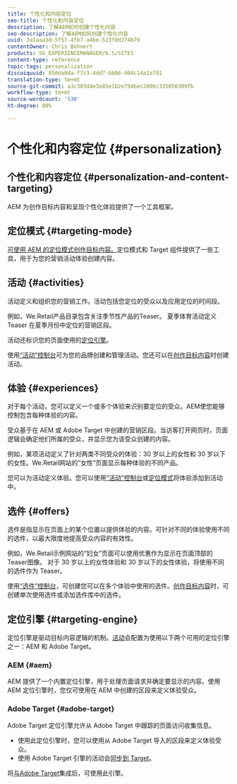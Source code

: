 ```yaml
---
title: 个性化和内容定位
seo-title: 个性化和内容定位
description: 了解AEM如何创建个性化内容
seo-description: 了解AEM如何创建个性化内容
uuid: 3a1aaa3d-5f57-4fb7-a4be-523f0d274b79
contentOwner: Chris Bohnert
products: SG_EXPERIENCEMANAGER/6.5/SITES
content-type: reference
topic-tags: personalization
discoiquuid: 850da0da-f7c3-4dd7-bb06-404c14a2a791
translation-type: tm+mt
source-git-commit: a3c303d4e3a85e1b2e794bec2006c335056309fb
workflow-type: tm+mt
source-wordcount: '530'
ht-degree: 80%

---
```



# 个性化和内容定位 {#personalization}

## 个性化和内容定位 {#personalization-and-content-targeting}

AEM 为创作目标内容和呈现个性化体验提供了一个工具框架。

## 定位模式  {#targeting-mode}

[可使用 AEM 的定位模式创作目标内容。](/help/sites-authoring/content-targeting-touch.md)定位模式和 Target 组件提供了一些工具，用于为您的营销活动体验创建内容。

## 活动 {#activities}

活动定义和组织您的营销工作。活动包括您定位的受众以及应用定位的时间段。

例如，We.Retail产品目录包含关注季节性产品的Teaser。 夏季体育活动定义 Teaser 在夏季月份中定位的营销区段。

活动还标识您的页面使用的[定位引擎](/help/sites-authoring/personalization.md#targeting-engine)。

使用[“活动”控制台](/help/sites-authoring/activitylib.md)可为您的品牌创建和管理活动。您还可以在[创作目标内容](/help/sites-authoring/content-targeting-touch.md)时创建活动。

## 体验 {#experiences}

对于每个活动，您可以定义一个或多个体验来识别要定位的受众。AEM使您能够控制包含每种体验的内容。

受众基于在 AEM 或 Adobe Target 中创建的营销区段。当访客打开网页时，页面逻辑会确定他们所属的受众，并显示您为该受众创建的内容。

例如，某项活动定义了针对两类不同受众的体验：30 岁以上的女性和 30 岁以下的女性。We.Retail网站的“女性”页面显示每种体验的不同产品。

您可以为活动定义体验。您可以使用[“活动”控制台](/help/sites-authoring/activitylib.md#adding-editing-an-activity-using-the-activities-console)或[定位模式](/help/sites-authoring/content-targeting-touch.md#adding-and-removing-experiences-using-targeting-mode)将体验添加到活动中。

## 选件  {#offers}

选件是指显示在页面上的某个位置以提供体验的内容。可针对不同的体验使用不同的选件，以最大限度地提高受众内容的有效性。

例如，We.Retail示例网站的“妇女”页面可以使用优惠作为显示在页面顶部的Teaser图像。 对于 30 岁以上的女性体验和 30 岁以下的女性体验，将使用不同的选件作为 Teaser。

使用[“选件”控制台](/help/sites-authoring/offerlib.md)，可创建您可以在多个体验中使用的选件。[创作目标内容](/help/sites-authoring/content-targeting-touch.md)时，可创建单次使用选件或添加选件库中的选件。

## 定位引擎  {#targeting-engine}

定位引擎是驱动目标内容逻辑的机制。[活动](/help/sites-authoring/activitylib.md)会配置为使用以下两个可用的定位引擎之一：AEM 和 Adobe Target。

### AEM {#aem}

AEM 提供了一个内置定位引擎，用于处理页面请求并确定要显示的内容。使用 AEM 定位引擎时，您仅可使用在 AEM 中创建的区段来定义体验受众。

### Adobe Target {#adobe-target}

Adobe Target 定位引擎允许从 Adobe Target 中跟踪的页面访问收集信息。

* 使用此定位引擎时，您可以使用从 Adobe Target 导入的区段来定义体验受众。
* 使用 Adobe Target 引擎的活动会[同步到 Target](/help/sites-authoring/activitylib.md#synchronizing-activities-with-adobe-target)。

将[与Adobe Target](/help/sites-administering/opt-in.md)集成后，可使用此引擎。
